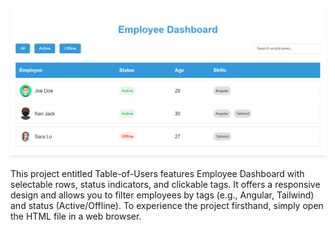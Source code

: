 ![Employee Dashboard](https://raw.githubusercontent.com/kjatkinson/Table-of-Users/main/EMPLOYEEDASH.png)
           

This project entitled Table-of-Users features Employee Dashboard with selectable rows, status indicators, and clickable tags. It offers a responsive design and allows you to filter employees by tags (e.g., Angular, Tailwind) and status (Active/Offline). To experience the project firsthand, simply open the HTML file in a web browser.
